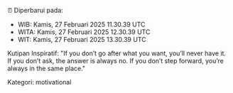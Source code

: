 ⏰ Diperbarui pada:
- WIB: Kamis, 27 Februari 2025 11.30.39 UTC
- WITA: Kamis, 27 Februari 2025 12.30.39 UTC
- WIT: Kamis, 27 Februari 2025 13.30.39 UTC

Kutipan Inspiratif:
"If you don’t go after what you want, you’ll never have it. If you don’t ask, the answer is always no. If you don’t step forward, you’re always in the same place."


Kategori: motivational

